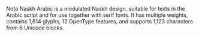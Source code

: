 Noto Naskh Arabic is a modulated Naskh design, suitable for texts in the Arabic script and for use together with serif fonts. It has multiple weights, contains 1,614 glyphs, 12 OpenType features, and supports 1,123 characters from 6 Unicode blocks.